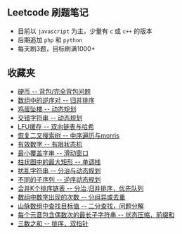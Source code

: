 ## Leetcode 刷题笔记
+ 目前以 `javascript` 为主，少量有 `c` 或 `c++` 的版本
+ 后期追加 `php` 和 `python`
+ 每天刷3题，目标刷满1000+

## 收藏夹
+ [硬币 -- 背包\/完全背包问题](./1401-1500/N-1481/)
+ [数组中的逆序对 -- 归并排序](./1501-1600/D-1591/)
+ [鸡蛋坠楼 -- 动态规划](./801-900/D-887/)
+ [交错字符串 -- 动态规划](./1-100/D-97/)
+ [LFU缓存 -- 双向链表与哈希](./401-500/D-460/)
+ [恢复二叉搜索树 -- 中序遍历与morris](./1-100/D-99/)
+ [有效数字 -- 有限状态机](./1-100/D-65/)
+ [最小覆盖字串 -- 滑动窗口](./1-100/D-76/)
+ [柱状图中的最大矩形 -- 单调栈](./1-100/D-84/)
+ [扰乱字符串 -- 分治与动态规划](./1-100/D-87/)
+ [不同的子序列 -- 逆序动态规划](./101-200/D-115/)
+ [合并K个排序链表 -- 分治,归并排序，优先队列](./1-100/D-23/)
+ [数组中数字出现的次数 -- 分组异或去重](./1601-1700/N-1608/)
+ [山脉数组中查找目标值 -- 二分查找，问题分解](./1001-1100/D-1095/)
+ [每个元音包含偶数次的最长子字符串 -- 状态压缩，前缀和](./1301-1400/N-1371/)
+ [三数之和 -- 排序，双指针](./1-100/N-15/)

